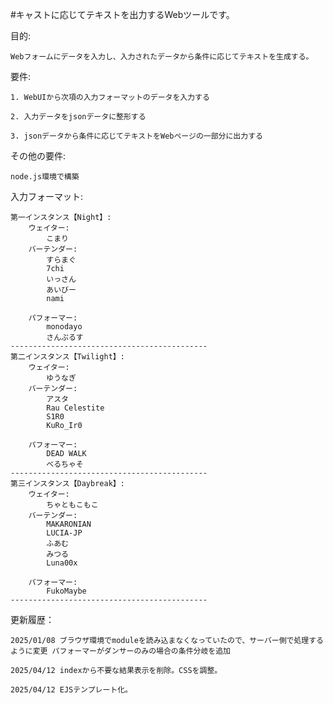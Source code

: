 #キャストに応じてテキストを出力するWebツールです。

目的:

    Webフォームにデータを入力し、入力されたデータから条件に応じてテキストを生成する。

要件: 

    1. WebUIから次項の入力フォーマットのデータを入力する

    2. 入力データをjsonデータに整形する

    3. jsonデータから条件に応じてテキストをWebページの一部分に出力する

その他の要件:

    node.js環境で構築

入力フォーマット: 
```
第一インスタンス【Night】:
    ウェイター:
        こまり
    バーテンダー:
        すらまぐ
        7chi
        いっさん
        あいびー
        nami

    パフォーマー:
        monodayo
        さんぷるす
--------------------------------------------
第二インスタンス【Twilight】:
    ウェイター:
        ゆうなぎ
    バーテンダー:
        アスタ
        Rau Celestite
        S1R0
        KuRo_Ir0

    パフォーマー:
        DEAD WALK
        べるちゃそ
-------------------------------------------- 
第三インスタンス【Daybreak】:
    ウェイター:
        ちゃともこもこ
    バーテンダー:
        MAKARONIAN
        LUCIA-JP
        ふあむ
        みつる
        Luna00x

    パフォーマー:
        FukoMaybe
--------------------------------------------
```
更新履歴：

    2025/01/08 ブラウザ環境でmoduleを読み込まなくなっていたので、サーバー側で処理するように変更 パフォーマーがダンサーのみの場合の条件分岐を追加

    2025/04/12 indexから不要な結果表示を削除。CSSを調整。

    2025/04/12 EJSテンプレート化。
